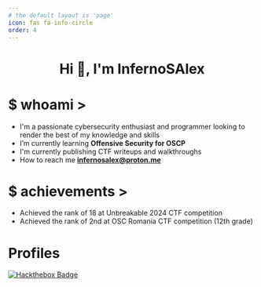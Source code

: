 ```yaml
---
# the default layout is 'page'
icon: fas fa-info-circle
order: 4
---
```


<h1 align="center">Hi 👋, I'm InfernoSAlex</h1>


# $ whoami >
- I'm a passionate cybersecurity enthusiast and programmer looking to render the best of my knowledge and skills
- I’m currently learning **Offensive Security for OSCP**
- I'm currently publishing CTF writeups and walkthroughs 
- How to reach me **infernosalex@proton.me**

# $ achievements >
- Achieved the rank of 18 at Unbreakable 2024 CTF competition
- Achieved the rank of 2nd at OSC Romania CTF competition (12th grade)


# Profiles

[![Hackthebox Badge](https://www.hackthebox.eu/badge/image/453678)](https://www.hackthebox.eu/home/users/profile/453678)
